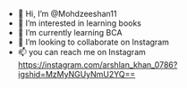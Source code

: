 - 👋 Hi, I’m @Mohdzeeshan11
- 👀 I’m interested in learning books
- 🌱 I’m currently learning BCA
- 💞️ I’m looking to collaborate on Instagram
- 📫 you can reach me on Instagram https://instagram.com/arshlan_khan_0786?igshid=MzMyNGUyNmU2YQ==
<!---
Mohdzeeshan11/Mohdzeeshan11 is a ✨ special ✨ repository because its `README.md` (this file) appears on your GitHub profile.
You can click the Preview link to take a look at your changes.
--->

